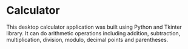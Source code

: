 # Calculator
This desktop calculator application was built using Python and Tkinter library. It can do arithmetic operations including addition, subtraction, multiplication, division, modulo, decimal points and parentheses.
